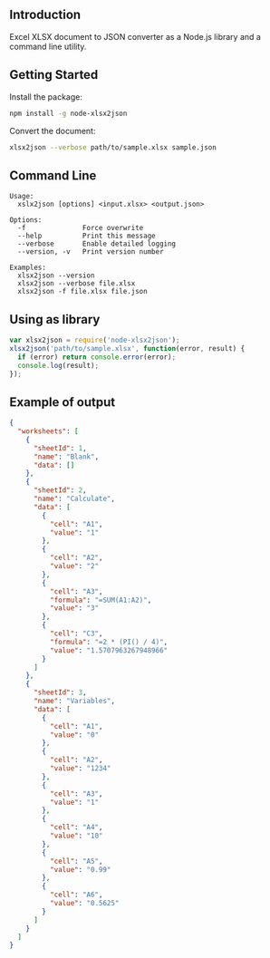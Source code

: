 ## Introduction

Excel XLSX document to JSON converter as a Node.js library and a command line utility.

## Getting Started

Install the package:
```bash
npm install -g node-xlsx2json
```

Convert the document:
```bash
xlsx2json --verbose path/to/sample.xlsx sample.json
```

## Command Line

```
Usage:
  xslx2json [options] <input.xlsx> <output.json>

Options:
  -f              Force overwrite
  --help          Print this message
  --verbose       Enable detailed logging
  --version, -v   Print version number

Examples:
  xlsx2json --version
  xlsx2json --verbose file.xlsx
  xlsx2json -f file.xlsx file.json
```

## Using as library

```javascript
var xlsx2json = require('node-xlsx2json');
xlsx2json('path/to/sample.xlsx', function(error, result) {
  if (error) return console.error(error);
  console.log(result);
});
```

## Example of output

```json
{
  "worksheets": [
    {
      "sheetId": 1,
      "name": "Blank",
      "data": []
    },
    {
      "sheetId": 2,
      "name": "Calculate",
      "data": [
        {
          "cell": "A1",
          "value": "1"
        },
        {
          "cell": "A2",
          "value": "2"
        },
        {
          "cell": "A3",
          "formula": "=SUM(A1:A2)",
          "value": "3"
        },
        {
          "cell": "C3",
          "formula": "=2 * (PI() / 4)",
          "value": "1.5707963267948966"
        }
      ]
    },
    {
      "sheetId": 3,
      "name": "Variables",
      "data": [
        {
          "cell": "A1",
          "value": "0"
        },
        {
          "cell": "A2",
          "value": "1234"
        },
        {
          "cell": "A3",
          "value": "1"
        },
        {
          "cell": "A4",
          "value": "10"
        },
        {
          "cell": "A5",
          "value": "0.99"
        },
        {
          "cell": "A6",
          "value": "0.5625"
        }
      ]
    }
  ]
}
```